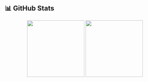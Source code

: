 ## 📊 GitHub Stats


<div align="center">
  <img 
       src="https://github-readme-stats.vercel.app/api?username=gyb357&show_icons=true&theme=dark" 
       height="180em" 
  />
  <img 
       src="https://github-readme-stats.vercel.app/api/top-langs/?username=gyb357&langs_count=8&layout=compact&theme=dark" 
       height="180em" 
  />
</div>